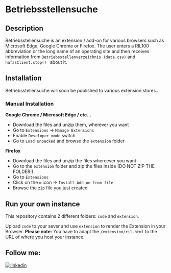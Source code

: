 
# Betriebsstellensuche
## Description
Betriebsstellensuche is an extension / add-on for various browsers such as Microsoft Edge, Google Chrome or Firefox. The user enters a RIL100 abbreviation or the long name of an operating site and then receives information from `Betriebsstellenverzeichnis (data.csv)` and `hafasClient.stop() ` about it.


## Installation
Betriebsstellensuche will soon be published to various extension stores...

### Manual Installation
**Google Chrome / Microsoft Edge / etc...**
- Download the files and unzip them, wherever you want
- Go to `Extensions` -> `Manage Extensions`
- Enable `Developer mode` switch
- Go to `Load unpacked` and browse the `extension` folder



**Firefox**
- Download the files and unzip the files whereever you want
- Go to the `extension` folder and zip the files inside (DO NOT ZIP THE FOLDER!)
- Go to `Extensions`
- Click on the `⚙️` icon -> `Install Add-on from file`
- Browse the `zip` file you just created
## Run your own instance
This repository contains 2 different folders: `code` and `extension`.

Upload `code` to your sever and use `extension` to render the Extension in your Browser. **Please note:** You have to adapt the `/extension/ril.html` to the URL of where you host your instance.


## Follow me:
[![linkedin](https://img.shields.io/badge/twitter-1DA1F2?style=for-the-badge&logo=twitter&logoColor=white)](https://twitter.com/SBahnFahrer)
